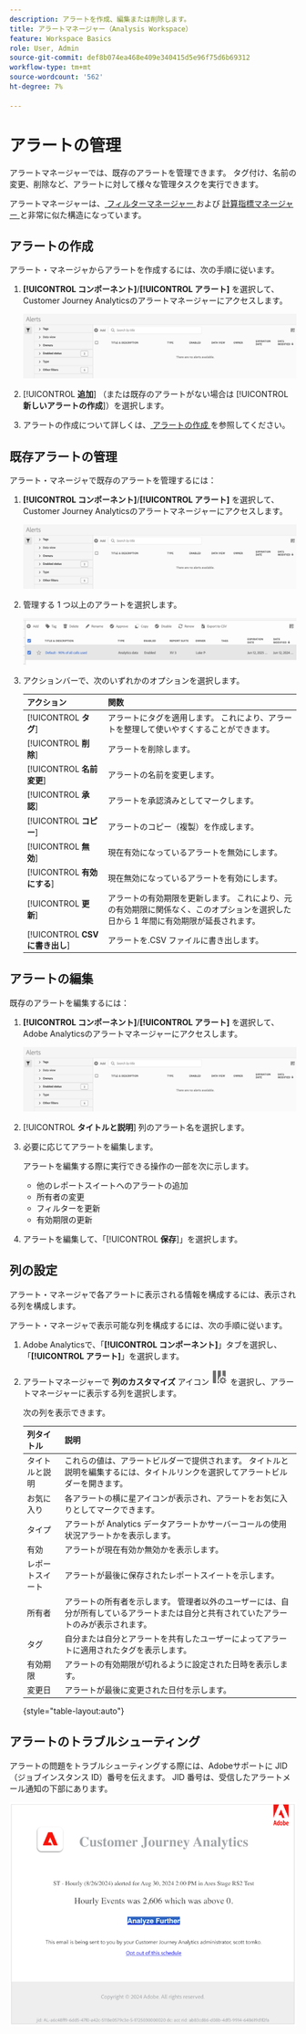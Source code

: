 ```yaml
---
description: アラートを作成、編集または削除します。
title: アラートマネージャー（Analysis Workspace）
feature: Workspace Basics
role: User, Admin
source-git-commit: def8b074ea468e409e340415d5e96f75d6b69312
workflow-type: tm+mt
source-wordcount: '562'
ht-degree: 7%

---
```


# アラートの管理

アラートマネージャーでは、既存のアラートを管理できます。 タグ付け、名前の変更、削除など、アラートに対して様々な管理タスクを実行できます。

アラートマネージャーは、[ フィルターマネージャー ](/help/components/filters/manage-filters.md) および [ 計算指標マネージャー ](/help/components/calc-metrics/cm-workflow/cm-manager.md) と非常に似た構造になっています。

## アラートの作成

アラート・マネージャからアラートを作成するには、次の手順に従います。

1. **[!UICONTROL コンポーネント]**/**[!UICONTROL アラート]** を選択して、Customer Journey Analyticsのアラートマネージャーにアクセスします。

   ![](assets/alert-manager.png)

1. [!UICONTROL **追加**] （または既存のアラートがない場合は [!UICONTROL **新しいアラートの作成**]）を選択します。

1. アラートの作成について詳しくは、[ アラートの作成 ](/help/components/c-intelligent-alerts/alert-builder.md) を参照してください。

## 既存アラートの管理

アラート・マネージャで既存のアラートを管理するには：

1. **[!UICONTROL コンポーネント]**/**[!UICONTROL アラート]** を選択して、Customer Journey Analyticsのアラートマネージャーにアクセスします。

   ![](assets/alert-manager.png)

1. 管理する 1 つ以上のアラートを選択します。

   ![](assets/alert-manager-tasks.png)

1. アクションバーで、次のいずれかのオプションを選択します。

   | アクション | 関数 |
   |---------|----------|
   | [!UICONTROL **タグ**] | アラートにタグを適用します。 これにより、アラートを整理して使いやすくすることができます。 |
   | [!UICONTROL **削除**] | アラートを削除します。 |
   | [!UICONTROL **名前変更**] | アラートの名前を変更します。 |
   | [!UICONTROL **承認**] | アラートを承認済みとしてマークします。 |
   | [!UICONTROL **コピー**] | アラートのコピー（複製）を作成します。 |
   | [!UICONTROL **無効**] | 現在有効になっているアラートを無効にします。 |
   | [!UICONTROL **有効にする**] | 現在無効になっているアラートを有効にします。 |
   | [!UICONTROL **更新**] | アラートの有効期限を更新します。 これにより、元の有効期限に関係なく、このオプションを選択した日から 1 年間に有効期限が延長されます。 |
   | [!UICONTROL **CSV に書き出し**] | アラートを.CSV ファイルに書き出します。 |

## アラートの編集

既存のアラートを編集するには：

1. **[!UICONTROL コンポーネント]**/**[!UICONTROL アラート]** を選択して、Adobe Analyticsのアラートマネージャーにアクセスします。

   ![](assets/alert-manager.png)

1. [!UICONTROL **タイトルと説明**] 列のアラート名を選択します。

1. 必要に応じてアラートを編集します。

   アラートを編集する際に実行できる操作の一部を次に示します。

   * 他のレポートスイートへのアラートの追加
   * 所有者の変更
   * フィルターを更新
   * 有効期限の更新

1. アラートを編集して、「[!UICONTROL **保存**]」を選択します。

## 列の設定

アラート・マネージャで各アラートに表示される情報を構成するには、表示される列を構成します。

アラート・マネージャで表示可能な列を構成するには、次の手順に従います。

1. Adobe Analyticsで、「**[!UICONTROL コンポーネント]**」タブを選択し、「**[!UICONTROL アラート]**」を選択します。

1. アラートマネージャーで **列のカスタマイズ** アイコン ![ 列のカスタマイズ ](assets/customize-columns-icon.png) を選択し、アラートマネージャーに表示する列を選択します。

   次の列を表示できます。

   | 列タイトル | 説明 |
   |---|---|
   | タイトルと説明 | これらの値は、アラートビルダーで提供されます。 タイトルと説明を編集するには、タイトルリンクを選択してアラートビルダーを開きます。 |
   | お気に入り | 各アラートの横に星アイコンが表示され、アラートをお気に入りとしてマークできます。<!-- For more information, see [Mark calculated metrics as favorites](/help/components/c-calcmetrics/c-workflow/cm-workflow/cm-favorite.md). --> |
   | タイプ | アラートが Analytics データアラートかサーバーコールの使用状況アラートかを表示します。 |
   | 有効 | アラートが現在有効か無効かを表示します。 |
   | レポートスイート | アラートが最後に保存されたレポートスイートを示します。 |
   | 所有者 | アラートの所有者を示します。 管理者以外のユーザーには、自分が所有しているアラートまたは自分と共有されていたアラートのみが表示されます。 |
   | タグ | 自分または自分とアラートを共有したユーザーによってアラートに適用されたタグを表示します。 |
   | 有効期限 | アラートの有効期限が切れるように設定された日時を表示します。 |
   | 変更日 | アラートが最後に変更された日付を示します。 |

   {style="table-layout:auto"}

   <!-- When "Last used" column is added, add this information as the description: Shows the date when the alert was last used. <p>This information can help you determine whether a component is valuable to users in your organization, where it is used, and if it needs to be deleted or modified.</p><p>Consider the following when viewing this column:</p><ul><li>This information does not include usage from the API, Report Builder, or Data Warehouse.</li><li>For some components, this column might not contain data if the component was last used prior to September 2023.</li></ul> -->

## アラートのトラブルシューティング

アラートの問題をトラブルシューティングする際には、Adobeサポートに JID （ジョブインスタンス ID）番号を伝えます。 JID 番号は、受信したアラートメール通知の下部にあります。

![ アラートメール ](assets/alerts-email.PNG)